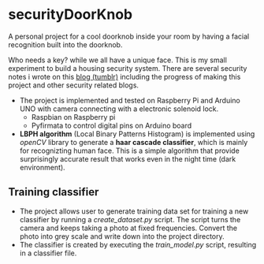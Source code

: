 # securityDoorKnob
A personal project for a cool doorknob inside your room by having a facial recognition built into the doorknob. 

Who needs a key? while we all have a unique face. This is my small experiment to build a housing security system. There are several security notes i wrote on this [blog (tumblr)](https://sectrakul.tumblr.com/) including the progress of making this project and other security related blogs.
- The project is implemented and tested on Raspberry Pi and Arduino UNO with camera connecting with a electronic solenoid lock. 
  - Raspbian on Raspberry pi
  - Pyfirmata to control digital pins on Arduino board
- **LBPH algorithm** (Local Binary Patterns Histogram) is implemented using *openCV* library to generate a **haar cascade classifier**, which is mainly for recognizting human face. This is a simple algorithm that provide surprisingly accurate result that works even in the night time (dark environment).

## Training classifier
- The project allows user to generate training data set for training a new classifier by running a *create_dataset.py* script. The script turns the camera and keeps taking a photo at fixed frequencies. Convert the photo into grey scale and write down into the project directory. 
- The classifier is created by executing the *train_model.py* script, resulting in a classifier file.
